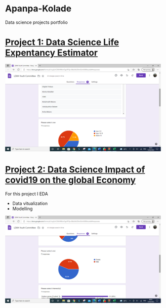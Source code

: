 # Apanpa-Kolade
Data science projects portfolio
# [Project 1: Data Science Life Expentancy Estimator](https://github.com/abolayo/Data-science/blob/main/Life%20Expectancy%20Data.csv)

 ![first image](https://github.com/abolayo/Data-Portfolio/blob/main/images/Screenshot%20(23).png)
# [Project 2: Data Science Impact of covid19 on the global Economy](https://github.com/HDSC-21/covid19-on-the-global-economy/blob/main/Image/EDA.ipynb)
For this project I EDA
* Data vitualization
* Modelling

 ![second image](https://github.com/abolayo/Data-Portfolio/blob/main/images/Screenshot%20(24).png)
